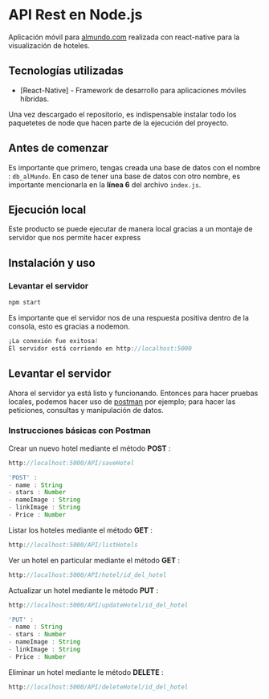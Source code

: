 # API Rest en Node.js

Aplicación móvil para [almundo.com](https://almundo.com.co/) realizada con react-native para la visualización de hoteles.


## Tecnologías utilizadas

- [React-Native] - Framework de desarrollo para aplicaciones móviles híbridas. 

Una vez descargado el repositorio, es indispensable instalar todo los paquetetes de node que hacen parte de la ejecución del proyecto.

## Antes de comenzar

Es importante que primero, tengas creada una base de datos con el nombre : `db_alMundo`. En caso de tener una base de datos con otro nombre, es importante mencionarla en la **línea 6** del archivo `index.js`. 

## Ejecución local

Este producto se puede ejecutar de manera local gracias a un montaje de servidor que nos permite hacer express

## Instalación y uso

### Levantar el servidor

```sh
npm start
```

Es importante que el servidor nos de una respuesta positiva dentro de la consola, esto es gracias a nodemon.

```js
¡La conexión fue exitosa!
El servidor está corriendo en http://localhost:5000
```

## Levantar el servidor

Ahora el servidor ya está listo y funcionando. Entonces para hacer pruebas locales, podemos hacer uso de [postman](https://www.getpostman.com/) por ejemplo; para hacer las peticiones, consultas y manipulación de datos.

### Instrucciones básicas con Postman

Crear un nuevo hotel mediante el método **POST** :

```js
http://localhost:5000/API/saveHotel

'POST' : 
- name : String
- stars : Number
- nameImage : String
- linkImage : String
- Price : Number
```

Listar los hoteles mediante el método **GET** :

```js
http://localhost:5000/API/listHotels
```

Ver un hotel en particular mediante el método **GET** :

```js
http://localhost:5000/API/hotel/id_del_hotel
```

Actualizar un hotel mediante le método **PUT** :

```js
http://localhost:5000/API/updateHotel/id_del_hotel

'PUT' : 
- name : String
- stars : Number
- nameImage : String
- linkImage : String
- Price : Number
```

Eliminar un hotel mediante le método **DELETE** :

```js
http://localhost:5000/API/deleteHotel/id_del_hotel

```